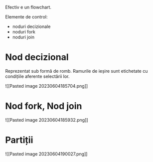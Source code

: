 Efectiv e un flowchart.

Elemente de control:
- noduri decizionale
- noduri fork
- noduri join

# Nod decizional

Reprezentat sub formă de romb.
Ramurile de ieșire sunt etichetate cu condițiile aferente selectării lor.

![[Pasted image 20230604185704.png]]

# Nod fork, Nod join

![[Pasted image 20230604185932.png]]

# Partiții

![[Pasted image 20230604190027.png]]